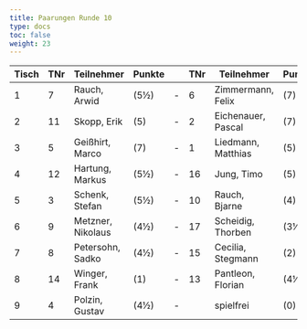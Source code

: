 ```yaml
---
title: Paarungen Runde 10
type: docs
toc: false
weight: 23
---
```


| Tisch | TNr | Teilnehmer          | Punkte |   | TNr | Teilnehmer          | Punkte | Ergebnis |
|-------|-----|---------------------|--------|---|-----|---------------------|--------|----------|
| 1     | 7   | Rauch, Arwid        | (5½)   | - | 6   | Zimmermann, Felix   | (7)    | 1 - 0    |
| 2     | 11  | Skopp, Erik         | (5)    | - | 2   | Eichenauer, Pascal  | (7)    | 1 - 0    |
| 3     | 5   | Geißhirt, Marco     | (7)    | - | 1   | Liedmann, Matthias  | (5)    | 1 - 0    |
| 4     | 12  | Hartung, Markus     | (5½)   | - | 16  | Jung, Timo          | (5)    | 1 - 0    |
| 5     | 3   | Schenk, Stefan      | (5½)   | - | 10  | Rauch, Bjarne       | (4)    | 1 - 0    |
| 6     | 9   | Metzner, Nikolaus   | (4½)   | - | 17  | Scheidig, Thorben   | (3½)   | 1 - 0    |
| 7     | 8   | Petersohn, Sadko    | (4½)   | - | 15  | Cecilia, Stegmann   | (2)    | 1 - 0    |
| 8     | 14  | Winger, Frank       | (1)    | - | 13  | Pantleon, Florian   | (4½)   | 0 - 1    |
| 9     | 4   | Polzin, Gustav      | (4½)   | - |     | spielfrei           | (0)    | +        |
